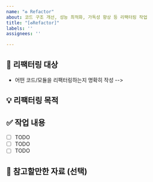 ```yaml
---
name: "♻️ Refactor"
about: 코드 구조 개선, 성능 최적화, 가독성 향상 등 리팩터링 작업
title: "[♻️Refactor]"
labels: ''
assignees: ''

---
```


## 📝 리팩터링 대상
- 어떤 코드/모듈을 리팩터링하는지 명확히 작성 --> 

## 💡 리팩터링 목적
<!-- 유지보수성 향상, 성능 개선, 코드 가독성 향상, 중복 제거, 기타 등등 --> 

## ✅ 작업 내용
- [ ] TODO
- [ ] TODO
- [ ] TODO

## 📎 참고할만한 자료 (선택)
<!-- 관련 문서, 코드 스타일 가이드, 참고 링크 등 -->
